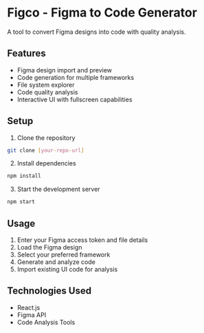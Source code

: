 # Figco - Figma to Code Generator

A tool to convert Figma designs into code with quality analysis.

## Features

- Figma design import and preview
- Code generation for multiple frameworks
- File system explorer
- Code quality analysis
- Interactive UI with fullscreen capabilities

## Setup

1. Clone the repository
```bash
git clone [your-repo-url]
```

2. Install dependencies
```bash
npm install
```

3. Start the development server
```bash
npm start
```

## Usage

1. Enter your Figma access token and file details
2. Load the Figma design
3. Select your preferred framework
4. Generate and analyze code
5. Import existing UI code for analysis

## Technologies Used

- React.js
- Figma API
- Code Analysis Tools
